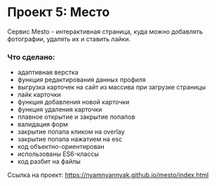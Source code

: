 # Проект 5: Место

Сервис Mesto - интерактивная страница, куда можно добавлять фотографии, удалять их и ставить лайки.


### Что сделано: 
* адаптивная верстка
* функция редактирования данных профиля
* выгрузка карточек на сайт из массива при загрузке страницы
* лайк карточки
* функция добавления новой карточки
* функция удаления карточки
* плавное открытие и закрытие попапов
* валидация форм
* закрытие попапа кликом на overlay 
* закрытие попапа нажатием на esc
* код объектно-ориентирован
* использованы ES6-классы
* код разбит на файлы


Ссылка на проект: https://nyamnyannyak.github.io/mesto/index.html